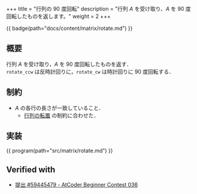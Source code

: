+++
title = "行列の 90 度回転"
description = "行列 $A$ を受け取り、$A$ を 90 度回転したものを返します。"
weight = 2
+++

{{ badge(path="docs/content/matrix/rotate.md") }}

## 概要
行列 $A$ を受け取り，$A$ を 90 度回転したものを返す．\
`rotate_ccw` は反時計回りに，`rotate_cw` は時計回りに 90 度回転する．

## 制約
- $A$ の各行の長さが一致していること．
    - [行列の転置](../transpose) の制約に合わせた．

## 実装
{{ program(path="src/matrix/rotate.md") }}

## Verified with
- [提出 #59445479 - AtCoder Beginner Contest 036](https://atcoder.jp/contests/abc036/submissions/59445479)
